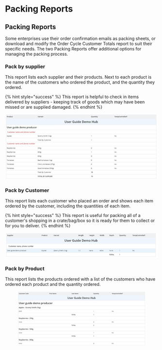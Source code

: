 # Packing Reports

## Packing Reports

Some enterprises use their order confirmation emails as packing sheets, or download and modify the Order Cycle Customer Totals report to suit their specific needs. The two Packing Reports offer additional options for managing the packing process.

### **Pack by supplier**

This report lists each supplier and their products. Next to each product is the name of the customers who ordered the product, and the quantity they ordered.&#x20;

{% hint style="success" %}
This report is helpful to check in items delivered by suppliers - keeping track of goods which may have been missed or are supplied damaged.
{% endhint %}

![Pack by Supplier Report](<../../.gitbook/assets/pack by supplier (1).jpg>)

### **Pack by Customer**&#x20;

This report lists each customer who placed an order and shows each item ordered by the customer, including the quantities of each item.&#x20;

{% hint style="success" %}
This report is useful for packing all of a customer's shopping in a crate/bag/box so it is ready for them to collect or for you to deliver.
{% endhint %}

![Pack by Customer Report](<../../.gitbook/assets/pack by customer (1).jpg>)

### Pack by Product

This report lists the products ordered with a list of the customers who have ordered each product and the quantity ordered.

<figure><img src="../../.gitbook/assets/pack by product (1).jpg" alt=""><figcaption></figcaption></figure>


